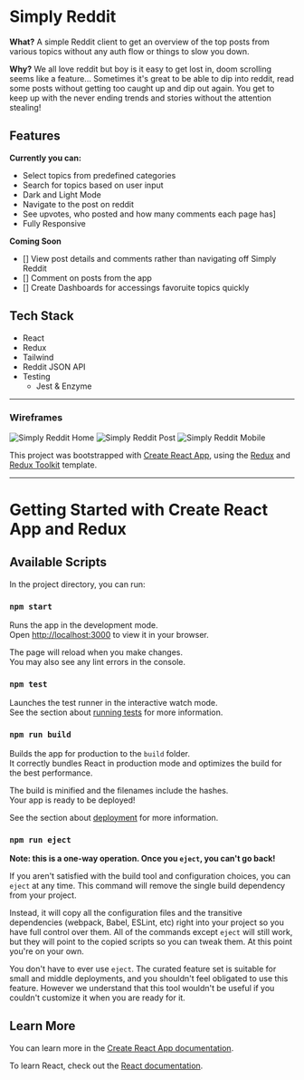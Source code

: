 # Simply Reddit

**What?** 
A simple Reddit client to get an overview of the top posts from various topics without any auth flow or things to slow you down.

**Why?** 
We all love reddit but boy is it easy to get lost in, doom scrolling seems like a feature... Sometimes it's great to be able to dip into reddit, read some posts without getting too caught up and dip out again. You get to keep up with the never ending trends and stories without the attention stealing!

## Features
**Currently you can:**
- Select topics from predefined categories
- Search for topics based on user input
- Dark and Light Mode
- Navigate to the post on reddit
- See upvotes, who posted and how many comments each page has]
- Fully Responsive

**Coming Soon**
  - [] View post details and comments rather than navigating off Simply Reddit
  - [] Comment on posts from the app
  - [] Create Dashboards for accessings favoruite topics quickly



## Tech Stack
- React
- Redux
- Tailwind
- Reddit JSON API
- Testing
  - Jest & Enzyme


---
### Wireframes


![Simply Reddit Home](https://github.com/ronanpdh/simply-reddit/assets/97302667/baea09c7-afd5-4979-90ff-5069f13cd1d9)
![Simply Reddit Post](https://github.com/ronanpdh/simply-reddit/assets/97302667/961e26f4-6957-49f6-9214-123ec80704bf)
![Simply Reddit Mobile](https://github.com/ronanpdh/simply-reddit/assets/97302667/ceb8c2df-b89b-4730-af97-f5e708a91885)




This project was bootstrapped with [Create React App](https://github.com/facebook/create-react-app), using the [Redux](https://redux.js.org/) and [Redux Toolkit](https://redux-toolkit.js.org/) template.




---
# Getting Started with Create React App and Redux

## Available Scripts

In the project directory, you can run:

### `npm start`

Runs the app in the development mode.\
Open [http://localhost:3000](http://localhost:3000) to view it in your browser.

The page will reload when you make changes.\
You may also see any lint errors in the console.

### `npm test`

Launches the test runner in the interactive watch mode.\
See the section about [running tests](https://facebook.github.io/create-react-app/docs/running-tests) for more information.

### `npm run build`

Builds the app for production to the `build` folder.\
It correctly bundles React in production mode and optimizes the build for the best performance.

The build is minified and the filenames include the hashes.\
Your app is ready to be deployed!

See the section about [deployment](https://facebook.github.io/create-react-app/docs/deployment) for more information.

### `npm run eject`

**Note: this is a one-way operation. Once you `eject`, you can't go back!**

If you aren't satisfied with the build tool and configuration choices, you can `eject` at any time. This command will remove the single build dependency from your project.

Instead, it will copy all the configuration files and the transitive dependencies (webpack, Babel, ESLint, etc) right into your project so you have full control over them. All of the commands except `eject` will still work, but they will point to the copied scripts so you can tweak them. At this point you're on your own.

You don't have to ever use `eject`. The curated feature set is suitable for small and middle deployments, and you shouldn't feel obligated to use this feature. However we understand that this tool wouldn't be useful if you couldn't customize it when you are ready for it.

## Learn More

You can learn more in the [Create React App documentation](https://facebook.github.io/create-react-app/docs/getting-started).

To learn React, check out the [React documentation](https://reactjs.org/).
